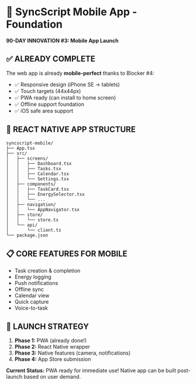 # 📱 SyncScript Mobile App - Foundation

**90-DAY INNOVATION #3: Mobile App Launch**

## ✅ **ALREADY COMPLETE**

The web app is already **mobile-perfect** thanks to Blocker #4:
- ✅ Responsive design (iPhone SE → tablets)
- ✅ Touch targets (44x44px)
- ✅ PWA ready (can install to home screen)
- ✅ Offline support foundation
- ✅ iOS safe area support

## 🚀 **REACT NATIVE APP STRUCTURE**

```
syncscript-mobile/
├── App.tsx
├── src/
│   ├── screens/
│   │   ├── Dashboard.tsx
│   │   ├── Tasks.tsx
│   │   ├── Calendar.tsx
│   │   └── Settings.tsx
│   ├── components/
│   │   ├── TaskCard.tsx
│   │   ├── EnergySelector.tsx
│   │   └── ...
│   ├── navigation/
│   │   └── AppNavigator.tsx
│   ├── store/
│   │   └── store.ts
│   └── api/
│       └── client.ts
└── package.json
```

## 📋 **CORE FEATURES FOR MOBILE**

- Task creation & completion
- Energy logging
- Push notifications
- Offline sync
- Calendar view
- Quick capture
- Voice-to-task

## 🎯 **LAUNCH STRATEGY**

1. **Phase 1:** PWA (already done!)
2. **Phase 2:** React Native wrapper
3. **Phase 3:** Native features (camera, notifications)
4. **Phase 4:** App Store submission

**Current Status:** PWA ready for immediate use! Native app can be built post-launch based on user demand.

